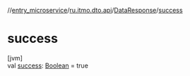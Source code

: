//[entry_microservice](../../../index.md)/[ru.itmo.dto.api](../index.md)/[DataResponse](index.md)/[success](success.md)

# success

[jvm]\
val [success](success.md): [Boolean](https://kotlinlang.org/api/core/kotlin-stdlib/kotlin/-boolean/index.html) = true